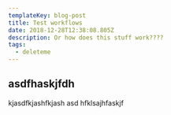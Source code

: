 ```yaml
---
templateKey: blog-post
title: Test workflows
date: 2018-12-28T12:38:08.805Z
description: Or how does this stuff work????
tags:
  - deleteme
---
```

## asdfhaskjfdh

kjasdfkjashfkjash asd hfklsajhfaskjf 

